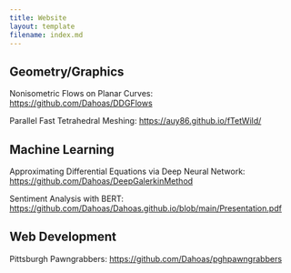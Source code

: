```yaml
---
title: Website
layout: template
filename: index.md
---
```


## Geometry/Graphics

Nonisometric Flows on Planar Curves: https://github.com/Dahoas/DDGFlows

Parallel Fast Tetrahedral Meshing: https://auy86.github.io/fTetWild/

## Machine Learning

Approximating Differential Equations via Deep Neural Network: https://github.com/Dahoas/DeepGalerkinMethod

Sentiment Analysis with BERT: https://github.com/Dahoas/Dahoas.github.io/blob/main/Presentation.pdf

## Web Development

Pittsburgh Pawngrabbers: https://github.com/Dahoas/pghpawngrabbers
